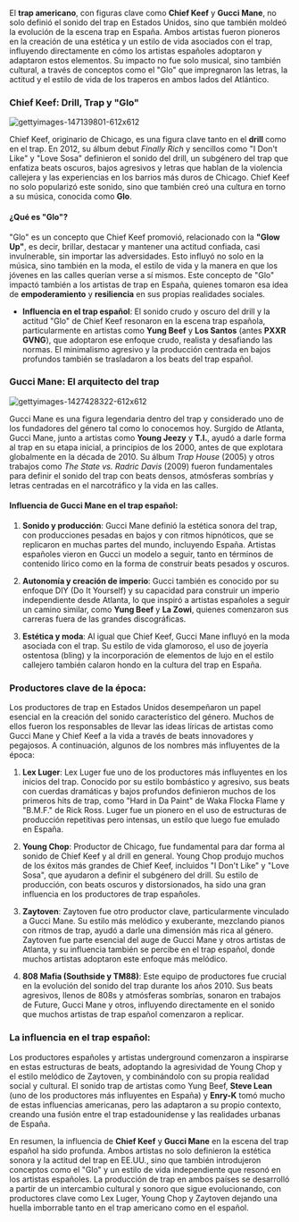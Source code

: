 El **trap americano**, con figuras clave como **Chief Keef** y **Gucci Mane**, no solo definió el sonido del trap en Estados Unidos, sino que también moldeó la evolución de la escena trap en España. Ambos artistas fueron pioneros en la creación de una estética y un estilo de vida asociados con el trap, influyendo directamente en cómo los artistas españoles adoptaron y adaptaron estos elementos. Su impacto no fue solo musical, sino también cultural, a través de conceptos como el "Glo" que impregnaron las letras, la actitud y el estilo de vida de los traperos en ambos lados del Atlántico.

### Chief Keef: Drill, Trap y "Glo"
![gettyimages-147139801-612x612](https://github.com/user-attachments/assets/34250f5d-fc70-4079-951d-c5ca3a57b74f)

Chief Keef, originario de Chicago, es una figura clave tanto en el **drill** como en el trap. En 2012, su álbum debut *Finally Rich* y sencillos como "I Don't Like" y "Love Sosa" definieron el sonido del drill, un subgénero del trap que enfatiza beats oscuros, bajos agresivos y letras que hablan de la violencia callejera y las experiencias en los barrios más duros de Chicago. Chief Keef no solo popularizó este sonido, sino que también creó una cultura en torno a su música, conocida como **Glo**.

#### ¿Qué es "Glo"? 
"Glo" es un concepto que Chief Keef promovió, relacionado con la **"Glow Up"**, es decir, brillar, destacar y mantener una actitud confiada, casi invulnerable, sin importar las adversidades. Esto influyó no solo en la música, sino también en la moda, el estilo de vida y la manera en que los jóvenes en las calles querían verse a sí mismos. Este concepto de "Glo" impactó también a los artistas de trap en España, quienes tomaron esa idea de **empoderamiento** y **resiliencia** en sus propias realidades sociales.

- **Influencia en el trap español**: El sonido crudo y oscuro del drill y la actitud "Glo" de Chief Keef resonaron en la escena trap española, particularmente en artistas como **Yung Beef** y **Los Santos** (antes **PXXR GVNG**), que adoptaron ese enfoque crudo, realista y desafiando las normas. El minimalismo agresivo y la producción centrada en bajos profundos también se trasladaron a los beats del trap español.

### Gucci Mane: El arquitecto del trap
![gettyimages-1427428322-612x612](https://github.com/user-attachments/assets/ef496d29-b958-4705-b207-fb1375a76a54)

Gucci Mane es una figura legendaria dentro del trap y considerado uno de los fundadores del género tal como lo conocemos hoy. Surgido de Atlanta, Gucci Mane, junto a artistas como **Young Jeezy** y **T.I.**, ayudó a darle forma al trap en su etapa inicial, a principios de los 2000, antes de que explotara globalmente en la década de 2010. Su álbum *Trap House* (2005) y otros trabajos como *The State vs. Radric Davis* (2009) fueron fundamentales para definir el sonido del trap con beats densos, atmósferas sombrías y letras centradas en el narcotráfico y la vida en las calles.

#### Influencia de Gucci Mane en el trap español:
1. **Sonido y producción**: Gucci Mane definió la estética sonora del trap, con producciones pesadas en bajos y con ritmos hipnóticos, que se replicaron en muchas partes del mundo, incluyendo España. Artistas españoles vieron en Gucci un modelo a seguir, tanto en términos de contenido lírico como en la forma de construir beats pesados y oscuros.
  
2. **Autonomía y creación de imperio**: Gucci también es conocido por su enfoque DIY (Do It Yourself) y su capacidad para construir un imperio independiente desde Atlanta, lo que inspiró a artistas españoles a seguir un camino similar, como **Yung Beef** y **La Zowi**, quienes comenzaron sus carreras fuera de las grandes discográficas.

3. **Estética y moda**: Al igual que Chief Keef, Gucci Mane influyó en la moda asociada con el trap. Su estilo de vida glamoroso, el uso de joyería ostentosa (bling) y la incorporación de elementos de lujo en el estilo callejero también calaron hondo en la cultura del trap en España.

### Productores clave de la época:
Los productores de trap en Estados Unidos desempeñaron un papel esencial en la creación del sonido característico del género. Muchos de ellos fueron los responsables de llevar las ideas líricas de artistas como Gucci Mane y Chief Keef a la vida a través de beats innovadores y pegajosos. A continuación, algunos de los nombres más influyentes de la época:

1. **Lex Luger**: Lex Luger fue uno de los productores más influyentes en los inicios del trap. Conocido por su estilo bombástico y agresivo, sus beats con cuerdas dramáticas y bajos profundos definieron muchos de los primeros hits de trap, como "Hard in Da Paint" de Waka Flocka Flame y "B.M.F." de Rick Ross. Luger fue un pionero en el uso de estructuras de producción repetitivas pero intensas, un estilo que luego fue emulado en España.

2. **Young Chop**: Productor de Chicago, fue fundamental para dar forma al sonido de Chief Keef y al drill en general. Young Chop produjo muchos de los éxitos más grandes de Chief Keef, incluidos "I Don't Like" y "Love Sosa", que ayudaron a definir el subgénero del drill. Su estilo de producción, con beats oscuros y distorsionados, ha sido una gran influencia en los productores de trap españoles.

3. **Zaytoven**: Zaytoven fue otro productor clave, particularmente vinculado a Gucci Mane. Su estilo más melódico y exuberante, mezclando pianos con ritmos de trap, ayudó a darle una dimensión más rica al género. Zaytoven fue parte esencial del auge de Gucci Mane y otros artistas de Atlanta, y su influencia también se percibe en el trap español, donde muchos artistas adoptaron este enfoque más melódico.

4. **808 Mafia (Southside y TM88)**: Este equipo de productores fue crucial en la evolución del sonido del trap durante los años 2010. Sus beats agresivos, llenos de 808s y atmósferas sombrías, sonaron en trabajos de Future, Gucci Mane y otros, influyendo directamente en el sonido que muchos artistas de trap español comenzaron a replicar.

### La influencia en el trap español:
Los productores españoles y artistas underground comenzaron a inspirarse en estas estructuras de beats, adoptando la agresividad de Young Chop y el estilo melódico de Zaytoven, y combinándolo con su propia realidad social y cultural. El sonido trap de artistas como Yung Beef, **Steve Lean** (uno de los productores más influyentes en España) y **Enry-K** tomó mucho de estas influencias americanas, pero las adaptaron a su propio contexto, creando una fusión entre el trap estadounidense y las realidades urbanas de España.

En resumen, la influencia de **Chief Keef** y **Gucci Mane** en la escena del trap español ha sido profunda. Ambos artistas no solo definieron la estética sonora y la actitud del trap en EE.UU., sino que también introdujeron conceptos como el "Glo" y un estilo de vida independiente que resonó en los artistas españoles. La producción de trap en ambos países se desarrolló a partir de un intercambio cultural y sonoro que sigue evolucionando, con productores clave como Lex Luger, Young Chop y Zaytoven dejando una huella imborrable tanto en el trap americano como en el español.
